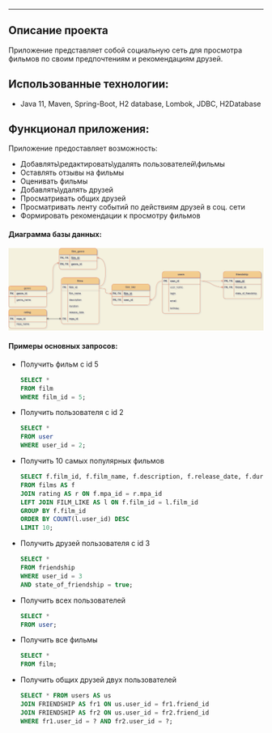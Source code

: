 ---

Описание проекта
-
Приложение представляет собой социальную сеть для просмотра фильмов по своим предпочтениям и рекомендациям друзей.


Использованные технологии:
-

- Java 11, Maven, Spring-Boot, H2 database, Lombok, JDBC, H2Database

Функционал приложения:
-
Приложение предоставляет возможность:

- Добавлять\редактировать\удалять пользователей\фильмы
- Оставлять отзывы на фильмы
- Оценивать фильмы
- Добавлять\удалять друзей
- Просматривать общих друзей
- Просматривать ленту событий по действиям друзей в соц. сети
- Формировать рекомендации к просмотру фильмов


#### Диаграмма базы данных:
![DB Diagram](diagram/filmorate_diagram_Osipov.png)

#### Примеры основных запросов:

- Получить фильм с id 5
  ```` SQL
  SELECT *
  FROM film
  WHERE film_id = 5;

- Получить пользователя с id 2
  ```` SQL
  SELECT *
  FROM user
  WHERE user_id = 2;

- Получить 10 самых популярных фильмов
  ```` SQL
  SELECT f.film_id, f.film_name, f.description, f.release_date, f.duration,r.mpa_id, r.mpa_name
  FROM films AS f
  JOIN rating AS r ON f.mpa_id = r.mpa_id
  LEFT JOIN FILM_LIKE AS l ON f.film_id = l.film_id
  GROUP BY f.film_id
  ORDER BY COUNT(l.user_id) DESC
  LIMIT 10;

- Получить друзей пользователя с id 3
  ```` SQL
  SELECT *
  FROM friendship
  WHERE user_id = 3 
  AND state_of_friendship = true;

- Получить всех пользователей
  ```` SQL
  SELECT *
  FROM user;

- Получить все фильмы
  ```` SQL
  SELECT *
  FROM film;

- Получить общих друзей двух пользователей
  ```` SQL
  SELECT * FROM users AS us
  JOIN FRIENDSHIP AS fr1 ON us.user_id = fr1.friend_id
  JOIN FRIENDSHIP AS fr2 ON us.user_id = fr2.friend_id
  WHERE fr1.user_id = ? AND fr2.user_id = ?;